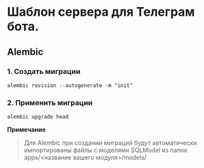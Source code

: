 # Шаблон сервера для Телеграм бота. 


## Alembic 

### 1. Создать миграции 
 `alembic revision --autogenerate -m "init"`

### 2. Применить миграции
  `alembic upgrade head`

__Примечание__
> Для Alembic при создании миграций будут автоматически импортированы файлы с моделями SQLModel из папок apps/<название вашего модуля>/models/